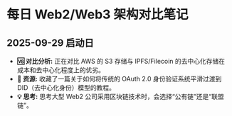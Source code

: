 # 每日 Web2/Web3 架构对比笔记

## 2025-09-29 启动日

* **🆚 对比分析:** 正在对比 AWS 的 S3 存储与 IPFS/Filecoin 的去中心化存储在成本和去中心化程度上的优劣。
* **🔗 资源:** 收藏了一篇关于如何将传统的 OAuth 2.0 身份验证系统平滑过渡到 DID（去中心化身份）模型的教程。
* **💡 思考:** 思考大型 Web2 公司采用区块链技术时，会选择“公有链”还是“联盟链”。
